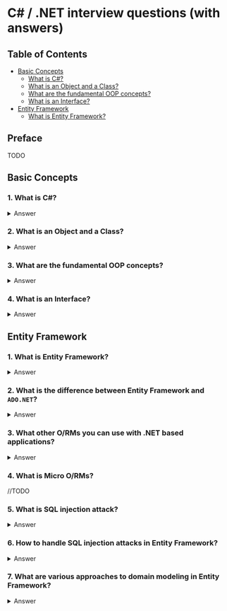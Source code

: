 # C# / .NET interview questions (with answers)

## Table of Contents

- [Basic Concepts](#basic-concepts)
    - [What is C#?](#1.-what-is-c#)
    - [What is an Object and a Class?](#2.-what-is-an-object-and-a-class)
    - [What are the fundamental OOP concepts?](#3.-what-are-the-fundamental-OOP-concepts)
     - [What is an Interface?](#4.-What-is-an-interface?)
- [Entity Framework](#entity-framework)
    - [What is Entity Framework?](#1-what-is-entity-framework)
## Preface
TODO

## Basic Concepts

### 1. What is C#?

<details>
<summary>Answer</summary>

C# is a computer programming language. C# was created by Microsoft in 2000 to provide a modern general-purpose programming language that can be used to develop all kind of software targeting various platforms including Windows, Web, and Mobile using just one programming language. Today, C# is one of the most popular programming languages in the world. Millions of software developers use C# to build all kind of software. 
</details>

### 2. What is an Object and a Class?

<details>
<summary>Answer</summary>

A **Class** is an encapsulation of properties and methods that are used to represent a real-time entity. It is a data structure that brings all the instances together in a single unit.

An **Object** in an instance of a Class. Technically, it is just a block of memory allocated that can be stored in the form of Variables, Array or a Collection.
</details>

### 3.  What are the fundamental OOP concepts?
<details>
<summary>Answer</summary>

- **Encapsulation** – The Internal representation of an object is hidden from the view outside object’s definition. Only the required information can be accessed whereas the rest of the data implementation is hidden.
- **Abstraction** – It is a process of identifying the critical behavior and data of an object and eliminating the irrelevant details.
- **Inheritance** – It is the ability to create new classes from another class. It is done by accessing, modifying and extending the behavior of objects in the parent class.
- **Polymorphism** – The name means, one name, many forms. It is achieved by having multiple methods with the same name but different implementations.
</details>

### 4. What is an Interface?
<details>
<summary>Answer</summary>

An **Interface** is a class with no implementation. The only thing that it contains is the declaration of methods, properties, and events.
</details>

## Entity Framework

### 1. What is Entity Framework?

<details>
<summary>Answer</summary>

**ADO.NET Entity Framework** is an ORM framework that empowers developers to work with various relational databases like SQL Server, Oracle, DB2, MYSQL etc. It allows developers to deal with data as objects or entities. Using the Entity Framework, developers issue queries using LINQ, then retrieve and manipulate data as strongly typed objects using C# or VB.NET Framework.

</details>

### 2. What is the difference between Entity Framework and `ADO.NET`?

<details>
<summary>Answer</summary>

| ADO.NET       | Entity Framework
| ------------- |:-------------:| -----:|
| ADO.NET is faster. | "Entity Framework will be around the ADO.NET, which means ADO.NET is faster than Entity Framework." |
| We need to write so much code to talk to database. | Easy to use. As an Entity Framework will talk to database without much code involved. |
| Performance is better than Entity Framework. | Performance is not good compared to ADO.NET. |

</details>

### 3. What other O/RMs you can use with .NET based applications?

<details>
<summary>Answer</summary>

- Entity Framework 6.x
- Entity Framework Core
- Dapper
- N Hibernate

</details>

### 4. What is Micro O/RMs?

//TODO

### 5. What is SQL injection attack?

<details>
<summary>Answer</summary>

A SQL injection attack is an attack mechanism used by hackers to steal sensitive information from the database of an organization. It is the application layer (means front-end) attack which takes benefit of inappropriate coding of our applications that allows a hacker to insert SQL commands into your code that is using SQL statement.

SQL Injection arises since the fields available for user input allow SQL statements to pass through and query the database directly. SQL Injection issue is a common issue with an ADO.NET Data Services query.

</details>

### 6. How to handle SQL injection attacks in Entity Framework?

<details>
<summary>Answer</summary>

Entity Framework is injection safe since it always generates parameterized SQL commands which help to protect our database against SQL Injection.

A SQL injection attack can be made in Entity SQL syntax by providing some malicious inputs that are used in a query and in parameter names. To avoid this one, you should never combine user inputs with Entity SQL command text.

</details>

### 7. What are various approaches to domain modeling in Entity Framework?

<details>
<summary>Answer</summary>

**Code first**

Code first is the domain modelling approach in Entity Framework. It enables you to describe a model by using C# or VB.NET classes and then create database from these classes. These classes are called POCO classes.

This approach enables us to work entirely in an object-oriented direction, and not worry about the structure of the database. This abstraction allow us to make a more logically and flexible application that focuses on the behaviour of the application rather than the database generated by it.

Advantages of Code First
1. It is very popular approach since it allow you to make a more logically and flexible application.
2. It provides full control over the code since there is no auto generated code which is hard to modify.
3. In this approach, your code defines only the database mappings and EF will handle creation of database with its relations.
4. Manual changes to database schema is not preferable because your code defines the database.
5. You can also use Code first to map your model to an existing database.

**Model First**

Model first is the domain modelling approach in Entity Framework. It enables you to create model’s Entities, relationships, and inheritance hierarchies on the design surface of empty model (.edmx file) by using entity designer and then create database from it. This approach is adopted by the architect and solution lead developers.

In Model First approach, while creating Entity Data Model, you must select the option “Empty Model” instead of "Generate from database" option. 

Advantage of Model First
1. It is good if you like to visualize the structure of the data in the application or you don't like writing code or SQL since it will generate for you.
2. In this approach you have no much control over your entities (auto generated code which is hard to modify) and database. In this way it is rarely used but for small easy projects this approach will be very productive.
3. To add extra features in POCO entities you must either T4 modify template or use partial classes.
4. Manual changes to database schema is not preferable because your model defines the database.

**Database First**

Database first is the domain modelling approach in Entity Framework. It enables you to create model from an existing database (like SQL Server, Oracle, DB2 etc.). This approach reduces the amount of code that we need to write since it automatically generates code. But it also limits us to work with the structure of the generated code.

Advantage of Database First
1. Very popular if you have Database designed by DBAs, developed separately or if you have existing Database.
2. EDM wizard creates entities, relationships, and inheritance hierarchies for you. After modification of mapping, you can also generate POCO class entities.
3. To add extra features in POCO entities you must either T4 modify template or use partial classes.
4. Manual changes to the database are possible because the database defines your domain model. You can always update model from database.

</details>